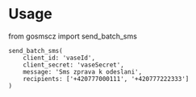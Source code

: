 # Usage

from gosmscz import send_batch_sms

```
send_batch_sms(
    client_id: 'vaseId',
    client_secret: 'vaseSecret',
    message: 'Sms zprava k odeslani',
    recipients: ['+420777000111', '+420777222333']
)
```

